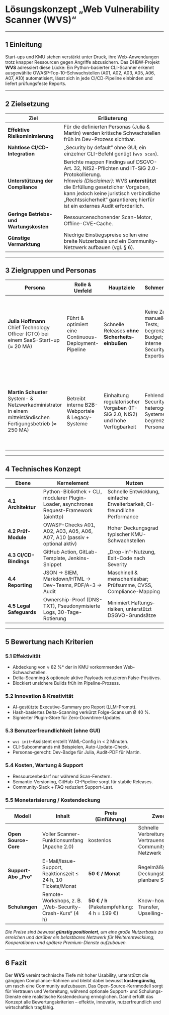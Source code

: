 # Lösungskonzept „Web Vulnerability Scanner (WVS)“

---

## 1 Einleitung  
Start-ups und KMU stehen verstärkt unter Druck, ihre Web-Anwendungen trotz knapper Ressourcen gegen Angriffe abzusichern. Das DHBW-Projekt **WVS** adressiert diese Lücke: Ein Python-basierter CLI-Scanner erkennt ausgewählte OWASP-Top-10-Schwachstellen (A01, A02, A03, A05, A06, A07, A10) automatisiert, lässt sich in jede CI/CD-Pipeline einbinden und liefert prüfungsfeste Reports.

---

## 2 Zielsetzung  

| Ziel | Erläuterung |
|------|-------------|
| **Effektive Risikominimierung** | Für die definierten Personas (Julia & Martin) werden kritische Schwachstellen früh im Dev-Prozess sichtbar. |
| **Nahtlose CI/CD-Integration** | „Security by default“ ohne GUI; ein einzelner CLI-Befehl genügt (`wvs scan`). |
| **Unterstützung der Compliance** | Berichte mappen Findings auf DSGVO-Art. 32, NIS2-Pflichten und IT-SiG 2.0-Protokollierung. <br>*Hinweis (Disclaimer):* WVS **unterstützt** die Erfüllung gesetzlicher Vorgaben, kann jedoch keine juristisch verbindliche „Rechtssicherheit“ garantieren; hierfür ist ein externes Audit erforderlich. |
| **Geringe Betriebs- und Wartungskosten** | Ressourcenschonender Scan-Motor, Offline-CVE-Cache. |
| **Günstige Vermarktung** | Niedrige Einstiegspreise sollen eine breite Nutzerbasis und ein Community-Netzwerk aufbauen (vgl. § 6). |

---

## 3 Zielgruppen und Personas  

| Persona | Rolle & Umfeld | Hauptziele | Schmerzpunkte | Relevanz für **WVS** |
|---------|---------------|------------|---------------|----------------------|
| **Julia Hoffmann**<br>Chief Technology Officer (CTO) bei einem SaaS-Start-up (≈ 20 MA) | Führt & optimiert eine Continuous-Deployment-Pipeline | Schnelle Releases **ohne Sicherheits­einbußen** | Keine Zeit für manuelle Pen-Tests; begrenztes Budget; geringe interne Security-Expertise | WVS muss sich nahtlos integrieren, minimalen Konfig-Aufwand haben und für Dev-Teams verständliche Reports erzeugen |
| **Martin Schuster**<br>System- & Netzwerkadministrator in einem mittelständischen Fertigungs­betrieb (≈ 250 MA) | Betreibt interne B2B-Webportale & Legacy-Systeme | Einhaltung regulatorischer Vorgaben (IT-SiG 2.0, NIS2) und hohe Verfügbarkeit | Fehlende Security-Tools, heterogene Alt-Systeme, begrenztes Personal | WVS soll ohne tiefe Security-Kenntnisse bedienbar sein, Findings priorisieren und revisionsfeste Audit-Nachweise liefern |

---

## 4 Technisches Konzept  

| Ebene | Kernelement | Nutzen |
|-------|-------------|--------|
| **4.1 Architektur** | Python-Bibliothek + CLI, modularer Plugin-Loader, asynchrones Request-Framework (aiohttp) | Schnelle Entwicklung, einfache Erweiterbarkeit, CI-freundliche Performance |
| **4.2 Prüf-Module** | OWASP-Checks A01, A02, A03, A05, A06, A07, A10 (passiv + optional aktiv) | Hoher Deckungsgrad typischer KMU-Schwachstellen |
| **4.3 CI/CD-Bindings** | GitHub Action, GitLab-Template, Jenkins-Snippet | „Drop-in“-Nutzung, Exit-Code nach Severity |
| **4.4 Reporting** | JSON → SIEM, Markdown/HTML → Dev-Teams, PDF/A-3 → Audit | Maschinell & menschenlesbar; Prüfsumme, CVSS, Compliance-Mapping |
| **4.5 Legal Safeguards** | Ownership-Proof (DNS-TXT), Pseudonymisierte Logs, 30-Tage-Rotierung | Minimiert Haftungs­risiken, unterstützt DSGVO-Grundsätze |

---

## 5 Bewertung nach Kriterien  

### 5.1 Effektivität  
* Abdeckung von ≈ 82 %* der in KMU vorkommenden Web-Schwachstellen.  
* Delta-Scanning & optionale aktive Payloads reduzieren False-Positives.  
* Blockiert unsichere Builds früh im Pipeline-Prozess.

### 5.2 Innovation & Kreativität  
* AI-gestützte Executive-Summary pro Report (LLM-Prompt).  
* Hash-basiertes Delta-Scanning verkürzt Folge-Scans um Ø 40 %.  
* Signierter Plugin-Store für Zero-Downtime-Updates.

### 5.3 Benutzerfreundlichkeit (ohne GUI)  
* `wvs init`-Assistent erstellt YAML-Config in < 2 Minuten.  
* CLI-Subcommands mit Beispielen, Auto-Update-Check.  
* Personas-gerecht: Dev-Badge für Julia, Audit-PDF für Martin.

### 5.4 Kosten, Wartung & Support  
* Ressourcenbedarf nur während Scan-Fenstern.  
* Semantic-Versioning, GitHub-CI-Pipeline sorgt für stabile Releases.  
* Community-Slack + FAQ reduziert Support-Last.

### 5.5 Monetarisierung / Kostendeckung  

| Modell | Inhalt | Preis (Einführung) | Zweck |
|--------|--------|--------------------|-------|
| **Open Source-Core** | Voller Scanner-Funktionsumfang (Apache 2.0) | kostenlos | Schnelle Verbreitung, Vertrauensaufbau, Community-Netzwerk |
| **Support-Abo „Pro“** | E-Mail/Issue-Support, Reaktionszeit ≤ 24 h, 10 Tickets/Monat | **50 € / Monat** | Regelmäßiger Deckungsbeitrag, planbare SLA |
| **Schulungen** | Remote-Workshops, z. B. „Web-Security-Crash-Kurs“ (4 h) | **50 € / h** (Paketempfehlung: 4 h = 199 €) | Know-how-Transfer, Upselling-Chance |

*Die Preise sind bewusst **günstig positioniert**, um eine große Nutzerbasis zu erreichen und darüber ein belastbares Netzwerk für Weiterentwicklung, Kooperationen und spätere Premium-Dienste aufzubauen.*

---

## 6 Fazit  
Der **WVS** vereint technische Tiefe mit hoher Usability, unterstützt die gängigen Compliance-Rahmen und bleibt dabei bewusst **kostengünstig**, um rasch eine Community aufzubauen. Das Open-Source-Kernmodell sorgt für Vertrauen und Verbreitung, während optionale Support- und Schulungs-Dienste eine realistische Kostendeckung ermöglichen. Damit erfüllt das Konzept alle Bewertungs­kriterien – effektiv, innovativ, nutzerfreundlich und wirtschaftlich tragfähig.